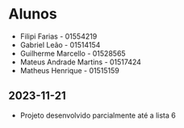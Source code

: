 # Alunos

* Filipi Farias - 01554219
* Gabriel Leão - 01514154
* Guilherme Marcello - 01528565
* Mateus Andrade Martins - 01517424
* Matheus Henrique - 01515159

## 2023-11-21

* Projeto desenvolvido parcialmente até a lista 6
